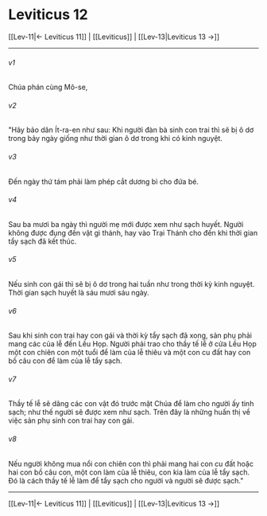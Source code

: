 # Leviticus 12

[[Lev-11|← Leviticus 11]] | [[Leviticus]] | [[Lev-13|Leviticus 13 →]]
***



###### v1 
Chúa phán cùng Mô-se, 

###### v2 
"Hãy bảo dân Ít-ra-en như sau: Khi người đàn bà sinh con trai thì sẽ bị ô dơ trong bảy ngày giống như thời gian ô dơ trong khi có kinh nguyệt. 

###### v3 
Đến ngày thứ tám phải làm phép cắt dương bì cho đứa bé. 

###### v4 
Sau ba mươi ba ngày thì người mẹ mới được xem như sạch huyết. Người không được đụng đến vật gì thánh, hay vào Trại Thánh cho đến khi thời gian tẩy sạch đã kết thúc. 

###### v5 
Nếu sinh con gái thì sẽ bị ô dơ trong hai tuần như trong thời kỳ kinh nguyệt. Thời gian sạch huyết là sáu mươi sáu ngày. 

###### v6 
Sau khi sinh con trai hay con gái và thời kỳ tẩy sạch đã xong, sản phụ phải mang các của lễ đến Lều Họp. Người phải trao cho thầy tế lễ ở cửa Lều Họp một con chiên con một tuổi để làm của lễ thiêu và một con cu đất hay con bồ câu con để làm của lễ tẩy sạch. 

###### v7 
Thầy tế lễ sẽ dâng các con vật đó trước mặt Chúa để làm cho người ấy tinh sạch; như thế người sẽ được xem như sạch. Trên đây là những huấn thị về việc sản phụ sinh con trai hay con gái. 

###### v8 
Nếu người không mua nổi con chiên con thì phải mang hai con cu đất hoặc hai con bồ câu con, một con làm của lễ thiêu, con kia làm của lễ tẩy sạch. Đó là cách thầy tế lễ làm để tẩy sạch cho người và người sẽ được sạch."

***
[[Lev-11|← Leviticus 11]] | [[Leviticus]] | [[Lev-13|Leviticus 13 →]]
